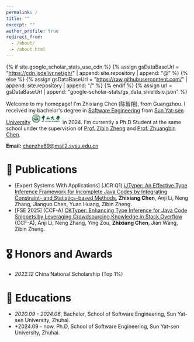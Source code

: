 ```yaml
---
permalink: /
title: ""
excerpt: ""
author_profile: true
redirect_from: 
  - /about/
  - /about.html
---
```


{% if site.google_scholar_stats_use_cdn %}
{% assign gsDataBaseUrl = "https://cdn.jsdelivr.net/gh/" | append: site.repository | append: "@" %}
{% else %}
{% assign gsDataBaseUrl = "https://raw.githubusercontent.com/" | append: site.repository | append: "/" %}
{% endif %}
{% assign url = gsDataBaseUrl | append: "google-scholar-stats/gs_data_shieldsio.json" %}

<span class='anchor' id='about-me'></span>

Welcome to my homepage! I'm Zhixiang Chen (陈智翔), from Guangzhou. I received my bachelor's degree in [Software Engineering](https://sse.sysu.edu.cn/) from [Sun Yat-sen University](https://www.sysu.edu.cn/)<img src='images/SYSU_logo.gif' style="width: 6em;"> in 2024. I'm currently a Ph.D Student at the same school under the supervision of [Prof. Zibin Zheng](https://www.zibinzheng.com/) and [Prof. Zhuangbin Chen](https://zbchern.github.io/). 

**Email:** [chenzhx69@mail2.sysu.edu.cn](chenzhx69@mail2.sysu.edu.cn)

<!-- My research interest includes neural machine translation and computer vision. I have published more than 100 papers at the top international AI conferences with total <a href='https://scholar.google.com/citations?user=DhtAFkwAAAAJ'>google scholar citations <strong><span id='total_cit'>260000+</span></strong></a> (You can also use google scholar badge <a href='https://scholar.google.com/citations?user=DhtAFkwAAAAJ'><img src="https://img.shields.io/endpoint?url={{ url | url_encode }}&logo=Google%20Scholar&labelColor=f6f6f6&color=9cf&style=flat&label=citations"></a>). -->


<!-- # 🔥 News -->
<!-- - *2022.02*: &nbsp;🎉🎉 Lorem ipsum dolor sit amet, consectetur adipiscing elit. Vivamus ornare aliquet ipsum, ac tempus justo dapibus sit amet. 
- *2022.02*: &nbsp;🎉🎉 Lorem ipsum dolor sit amet, consectetur adipiscing elit. Vivamus ornare aliquet ipsum, ac tempus justo dapibus sit amet.  -->

# 📝 Publications 

- [Expert Systems With Applications] (JCR Q1) [iJTyper: An Effective Type Inference Framework for Incomplete Java Codes by Integrating Constraint- and Statistics-based Methods](https://zhxchen-se.github.io/), **Zhixiang Chen**, Anji Li, Neng Zhang, Jianguo Chen, Yuan Huang, Zibin Zheng.
- [FSE 2025] (CCF-A) [CKTyper: Enhancing Type Inference for Java Code Snippets by Leveraging Crowdsourcing Knowledge in Stack Overflow](https://dl.acm.org/doi/abs/10.1145/3715724) (CCF-A), Anji Li, Neng Zhang, Ying Zou, **Zhixiang Chen**, Jian Wang, Zibin Zheng.

<!-- <div class='paper-box'><div class='paper-box-image'><div><div class="badge">FSE 2025</div><img src='images/500x300.png' alt="sym" width="100%"></div></div>
<div class='paper-box-text' markdown="1">

[CKTyper: Enhancing Type Inference for Java Code Snippets by Leveraging Crowdsourcing Knowledge in Stack Overflow](https://dl.acm.org/doi/abs/10.1145/3715724)

Anji Li, Neng Zhang, Ying Zou, **Zhixiang Chen**, Jian Wang, Zibin Zheng -->

<!-- [**Project**](https://scholar.google.com/citations?view_op=view_citation&hl=zh-CN&user=DhtAFkwAAAAJ&citation_for_view=DhtAFkwAAAAJ:ALROH1vI_8AC) <strong><span class='show_paper_citations' data='DhtAFkwAAAAJ:ALROH1vI_8AC'></span></strong>
- Lorem ipsum dolor sit amet, consectetur adipiscing elit. Vivamus ornare aliquet ipsum, ac tempus justo dapibus sit amet. 
</div>
</div>

- [Lorem ipsum dolor sit amet, consectetur adipiscing elit. Vivamus ornare aliquet ipsum, ac tempus justo dapibus sit amet](https://github.com), A, B, C, **CVPR 2020** -->

# 🎖 Honors and Awards
- *2022.12* China National Scholarship (Top 1%)
<!-- - *2021.09* Lorem ipsum dolor sit amet, consectetur adipiscing elit. Vivamus ornare aliquet ipsum, ac tempus justo dapibus sit amet.  -->

# 📖 Educations
- *2020.09 - 2024.06*, Bachelor, School of Software Engineering, Sun Yat-sen University, Zhuhai. 
- *2024.09 - now, Ph.D, School of Software Engineering, Sun Yat-sen University, Zhuhai. 

<!-- # 💬 Invited Talks
- *2021.06*, Lorem ipsum dolor sit amet, consectetur adipiscing elit. Vivamus ornare aliquet ipsum, ac tempus justo dapibus sit amet. 
- *2021.03*, Lorem ipsum dolor sit amet, consectetur adipiscing elit. Vivamus ornare aliquet ipsum, ac tempus justo dapibus sit amet.  \| [\[video\]](https://github.com/) -->

<!-- # 💻 Internships
- *2019.05 - 2020.02*, [Lorem](https://github.com/), China. -->